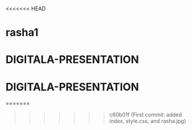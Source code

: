 <<<<<<< HEAD
# rasha1
# DIGITALA-PRESENTATION
# DIGITALA-PRESENTATION
=======
>>>>>>> c60b01f (First commit: added index, style.css, and rasha.jpg)
